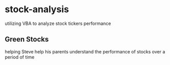 # stock-analysis
utilizing VBA to analyze stock tickers performance
## Green Stocks
helping Steve help his parents understand the performance of stocks over a period of time
